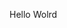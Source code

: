 Hello Wolrd



































































































































































































































































































































































































































































































































































































































































































































































